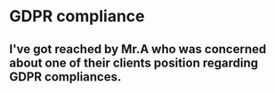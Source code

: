 # GDPR compliance

## I've got reached by Mr.A who was concerned about one of their clients position regarding GDPR compliances.
